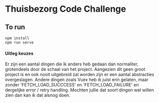 # Thuisbezorg Code Challenge

## To run

```
npm install
npm run serve
```

#### Uitleg keuzes

Er zijn een aantal dingen die ik anders heb gedaan dan normaliter, grotendeels door de schaal van het project.
Aangezien dit geen groot project is en ook nooit uitgebreid zal worden zijn er een aantal abstracties overgeslagen.
Andere dingen zoals Vuex heb ik juist erin gelaten, maar zonder 'FETCH_LOAD_SUCCCESS' en 'FETCH_LOAD_FAILURE' en dergelijke error / retry handling.
Mochten jullie dat soort dingen wel willen zien dan kan ik dat alsnog doen.
